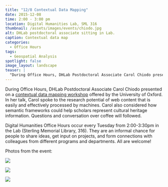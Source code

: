 ```yaml
---
title: "12/8 Contextual Data Mapping"
date: 2015-12-08
time: 2:00 - 3:00 pm
location: Digital Humanities Lab, SML 316
thumbnail: /assets/images/events/chiodo.jpg
alt: DHLab postdoctoral associate sitting in Lab.
caption: Contextual data map
categories:
  - Office Hours
tags:
  - Geospatial Analysis
spotlight: false
image_layout: landscape
teaser: |
  "During Office Hours, DHLab Postdoctoral Associate Carol Chiodo presented on a contextual data mapping workshop offered by the University of Oxford. In her talk, Carol spoke to the research potential..."
---
```


During Office Hours, DHLab Postdoctoral Associate Carol Chiodo presented on a [contextual data mapping workshop](http://www.researchspace.org/home/project-updates/cidoccrmmappingworkshopatoxforduniversity) offered by the University of Oxford. In her talk, Carol spoke to the research potential of web content that is easily and effectively processed by machines. Carol also considered how semantic frameworks could help scholars represent cultural heritage information. Questions and conversation over coffee will followed.

Digital Humanities Office Hours occur every Tuesday from 2:00-3:30pm in the Lab (Sterling Memorial Library, 316). They are an informal chance for people to share ideas, get input on projects, and form connections with colleagues from different programs and departments. All are welcome!

Photos from the event:

[<img src="http://web.library.yale.edu/sites/default/files/resize/images/Carol%20contextual%20data%20mapping-223x185.jpg" alt: DHLab postdoctoral associate sitting in Lab. />](http://web.library.yale.edu/sites/default/files/images/Carol%20contextual%20data%20mapping.jpg)

[<img src="http://web.library.yale.edu/sites/default/files/resize/images/OH%2C%20Carol2%281%29-254x187.png" alt: Instructor gives talk to seated listeners in DHLab. />](http://web.library.yale.edu/sites/default/files/images/OH%2C%20Carol2%281%29.png)

[<img src="http://web.library.yale.edu/sites/default/files/resize/images/OH%2C%20Carol1-250x186.png" alt: Students listen to instructor lecture in Lab. />](http://web.library.yale.edu/sites/default/files/images/OH%2C%20Carol1.png)
